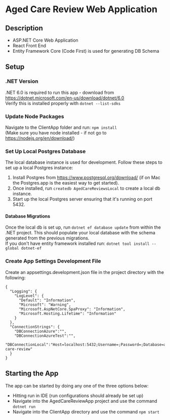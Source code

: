 # Aged Care Review Web Application
## Description
- ASP.NET Core Web Application
- React Front End
- Entity Framework Core (Code First) is used for generating DB Schema

## Setup
### .NET Version
.NET 6.0 is required to run this app - download from https://dotnet.microsoft.com/en-us/download/dotnet/6.0  
Verify this is installed properly with `dotnet --list-sdks`

### Update Node Packages
Navigate to the ClientApp folder and run: `npm install`  
(Make sure you have node installed - if not go to https://nodejs.org/en/download/)

### Set Up Local Postgres Database
The local database instance is used for development. Follow these steps to set up a local Postgres instance:
1. Install Postgres from https://www.postgresql.org/download/ (if on Mac the Postgres.app is the easiest way to get started).
2. Once installed, run `createdb AgedCareReviewsLocal` to create a local db instance.
3. Start up the local Postgres server ensuring that it's running on port 5432.

#### Database Migrations
Once the local db is set up, run ``dotnet ef database update`` from within the .NET project. This should populate your local database with the schema generated from the previous migrations.  
If you don't have entity framework installed run: `dotnet tool install --global dotnet-ef`

### Create App Settings Development File
Create an appsettings.development.json file in the project directory with the following:
```
{
  "Logging": {
    "LogLevel": {
      "Default": "Information",
      "Microsoft": "Warning",
      "Microsoft.AspNetCore.SpaProxy": "Information",
      "Microsoft.Hosting.Lifetime": "Information"
    }
  },
  "ConnectionStrings": {
    "DBConnectionAzure":"",
    "DBConnectionAzureTest":"",
    "DBConnectionLocal":"Host=localhost:5432;Username=;Password=;Database=aged-care-review"
  }
}
```
## Starting the App
The app can be started by doing any one of the three options below:
- Hitting run in IDE (run configurations should already be set up)
- Navigate into the AgedCareReviewApp project and use the command `dotnet run`
- Navigate into the ClientApp directory and use the command `npm start`